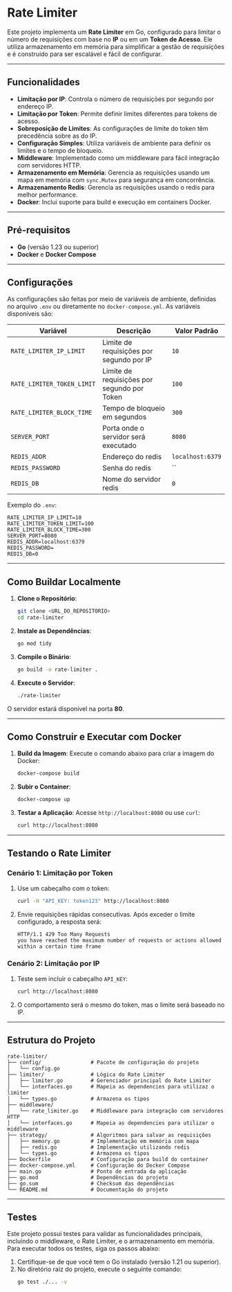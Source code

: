 # **Rate Limiter**

Este projeto implementa um **Rate Limiter** em Go, configurado para limitar o número de requisições com base no **IP** ou em um **Token de Acesso**. Ele utiliza armazenamento em memória para simplificar a gestão de requisições e é construído para ser escalável e fácil de configurar.

---

## **Funcionalidades**

- **Limitação por IP**: Controla o número de requisições por segundo por endereço IP.
- **Limitação por Token**: Permite definir limites diferentes para tokens de acesso.
- **Sobreposição de Limites**: As configurações de limite do token têm precedência sobre as do IP.
- **Configuração Simples**: Utiliza variáveis de ambiente para definir os limites e o tempo de bloqueio.
- **Middleware**: Implementado como um middleware para fácil integração com servidores HTTP.
- **Armazenamento em Memória**: Gerencia as requisições usando um mapa em memória com `sync.Mutex` para segurança em concorrência.
- **Armazenamento Redis**: Gerencia as requisições usando o redis para melhor performance.
- **Docker**: Inclui suporte para build e execução em containers Docker.

---

## **Pré-requisitos**

- **Go** (versão 1.23 ou superior)
- **Docker** e **Docker Compose**

---

## **Configurações**

As configurações são feitas por meio de variáveis de ambiente, definidas no arquivo `.env` ou diretamente no `docker-compose.yml`. As variáveis disponíveis são:

| Variável                   | Descrição                                   | Valor Padrão     |
| -------------------------- | ------------------------------------------- | ---------------- |
| `RATE_LIMITER_IP_LIMIT`    | Limite de requisições por segundo por IP    | `10`             |
| `RATE_LIMITER_TOKEN_LIMIT` | Limite de requisições por segundo por Token | `100`            |
| `RATE_LIMITER_BLOCK_TIME`  | Tempo de bloqueio em segundos               | `300`            |
| `SERVER_PORT`              | Porta onde o servidor será executado        | `8080`           |
| `REDIS_ADDR`               | Endereço do redis                           | `localhost:6379` |
| `REDIS_PASSWORD`           | Senha do redis                              | ``               |
| `REDIS_DB`                 | Nome do servidor redis                      | `0`              |

Exemplo do `.env`:

```
RATE_LIMITER_IP_LIMIT=10
RATE_LIMITER_TOKEN_LIMIT=100
RATE_LIMITER_BLOCK_TIME=300
SERVER_PORT=8080
REDIS_ADDR=localhost:6379
REDIS_PASSWORD=
REDIS_DB=0
```

---

## **Como Buildar Localmente**

1. **Clone o Repositório**:

   ```bash
   git clone <URL_DO_REPOSITORIO>
   cd rate-limiter
   ```

2. **Instale as Dependências**:

   ```bash
   go mod tidy
   ```

3. **Compile o Binário**:

   ```bash
   go build -o rate-limiter .
   ```

4. **Execute o Servidor**:
   ```bash
   ./rate-limiter
   ```

O servidor estará disponível na porta **80**.

---

## **Como Construir e Executar com Docker**

1. **Build da Imagem**:
   Execute o comando abaixo para criar a imagem do Docker:

   ```bash
   docker-compose build
   ```

2. **Subir o Container**:

   ```bash
   docker-compose up
   ```

3. **Testar a Aplicação**:
   Acesse `http://localhost:8080` ou use `curl`:
   ```bash
   curl http://localhost:8080
   ```

---

## **Testando o Rate Limiter**

### **Cenário 1: Limitação por Token**

1. Use um cabeçalho com o token:
   ```bash
   curl -H "API_KEY: token123" http://localhost:8080
   ```
2. Envie requisições rápidas consecutivas. Após exceder o limite configurado, a resposta será:
   ```
   HTTP/1.1 429 Too Many Requests
   you have reached the maximum number of requests or actions allowed within a certain time frame
   ```

### **Cenário 2: Limitação por IP**

1. Teste sem incluir o cabeçalho `API_KEY`:
   ```bash
   curl http://localhost:8080
   ```
2. O comportamento será o mesmo do token, mas o limite será baseado no IP.

---

## **Estrutura do Projeto**

```
rate-limiter/
├── config/                # Pacote de configuração do projeto
│   └── config.go
├── limiter/               # Lógica do Rate Limiter
│   ├── limiter.go         # Gerenciador principal do Rate Limiter
│   └── interfaces.go      # Mapeia as dependencies para utilizaz o limiter
│   └── types.go           # Armazena os tipos
├── middleware/
│   └── rate_limiter.go    # Middleware para integração com servidores HTTP
│   └── interfaces.go      # Mapeia as dependencies para utilizar o middleware
├── strategy/              # Algoritmos para salvar as requisições
│   ├── memory.go          # Implementação em memória com mapa
│   ├── redis.go           # Implementação utilizando redis
│   └── types.go           # Armazena os tipos
├── Dockerfile             # Configuração para build do container
├── docker-compose.yml     # Configuração do Docker Compose
├── main.go                # Ponto de entrada da aplicação
├── go.mod                 # Dependências do projeto
├── go.sum                 # Checksum das dependências
└── README.md              # Documentação do projeto
```

---

## **Testes**

Este projeto possui testes para validar as funcionalidades principais, incluindo o middleware, o Rate Limiter, e o armazenamento em memória. Para executar todos os testes, siga os passos abaixo:

1. Certifique-se de que você tem o Go instalado (versão 1.21 ou superior).
2. No diretório raiz do projeto, execute o seguinte comando:
   ```bash
   go test ./... -v
   ```
